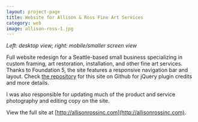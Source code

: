 ```yaml
---
layout: project-page
title: Website for Allison & Ross Fine Art Services
category: web
image: allison-ross-1.jpg
---
```

*Left: desktop view; right: mobile/smaller screen view*

Full website redesign for a Seattle-based small business specializing in custom framing, art restoration, installation, and other fine art services. Thanks to Foundation 5, the site features a responsive navigation bar and layout. Check [the repository](http://github.com/hicrista/allison-ross) for this site on Github for jQuery plugin credits and more details.

I was also responsible for updating much of the product and service photography and editing copy on the site. 

View the full site at [http://allisonrossinc.com](http://allisonrossinc.com).